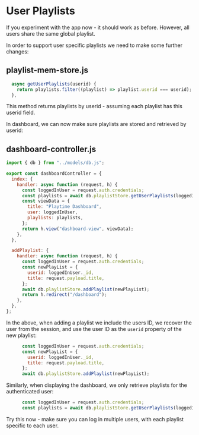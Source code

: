 # User Playlists

If you experiment with the app now - it should work as before. However, all users share the same global playlist.

In order to support user specific playlists we need to make some further changes:

## playlist-mem-store.js

~~~javascript
  async getUserPlaylists(userid) {
    return playlists.filter((playlist) => playlist.userid === userid);
  },
~~~

This method returns playlists by userid - assuming each playlist has this userid field.

In dashboard, we can now make sure playlists are stored and retrieved by userid:

## dashboard-controller.js

~~~javascript
import { db } from "../models/db.js";

export const dashboardController = {
  index: {
    handler: async function (request, h) {
      const loggedInUser = request.auth.credentials;
      const playlists = await db.playlistStore.getUserPlaylists(loggedInUser._id);
      const viewData = {
        title: "Playtime Dashboard",
        user: loggedInUser,
        playlists: playlists,
      };
      return h.view("dashboard-view", viewData);
    },
  },

  addPlaylist: {
    handler: async function (request, h) {
      const loggedInUser = request.auth.credentials;
      const newPlayList = {
        userid: loggedInUser._id,
        title: request.payload.title,
      };
      await db.playlistStore.addPlaylist(newPlayList);
      return h.redirect("/dashboard");
    },
  },
};
~~~

In the above, when adding a playlist we include the users ID, we recover the user from the session, and use the user ID as the `userid` property of the new playlist:

~~~javascript
      const loggedInUser = request.auth.credentials;
      const newPlayList = {
        userid: loggedInUser._id,
        title: request.payload.title,
      };
      await db.playlistStore.addPlaylist(newPlayList);
~~~

Similarly, when displaying the dashboard, we only retrieve playlists for the authenticated user:

~~~javascript
      const loggedInUser = request.auth.credentials;
      const playlists = await db.playlistStore.getUserPlaylists(loggedInUser._id);
~~~

Try this now - make sure you can log in multiple users, with each playlist specific to each user.

